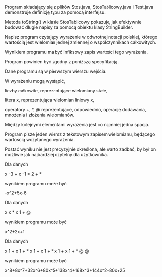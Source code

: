 Program składający się z plików Stos.java, StosTablicowy.java i Test.java demonstruje definicję typu za pomocą interfejsu.

Metoda toString() w klasie StosTablicowy pokazuje, jak efektywnie budować długie napisy za pomocą obiektu klasy StringBuilder.

Napisz program czytający wyrażenie w odwrotnej notacji polskiej, którego wartością jest wielomian jednej zmiennej o współczynnikach całkowitych.

Wynikiem programu ma być infiksowy zapis wartości tego wyrażenia.

Program powinien być zgodny z poniższą specyfikacją.

Dane programu są w pierwszym wierszu wejścia.

W wyrażeniu mogą wystąpić,

liczby całkowite, reprezentujące wielomiany stałe,

litera x, reprezentująca wielomian liniowy x,

operatory +, *, @ reprezentujące, odpowiednio, operację dodawania, mnożenia i złożenia wielomianów.

Między kolejnymi elementami wyrażenia jest co najmniej jedna spacja.

Program pisze jeden wiersz z tekstowym zapisem wielomianu, będącego wartością wczytanego wyrażenia.

Postać wyniku nie jest precyzyjnie określona, ale warto zadbać, by był on możliwie jak najbardziej czytelny dla użytkownika.

Dla danych

x -3 + x -1 * 2 + *

wynikiem programu może być

-x^2+5x-6

Dla danych

x x * x 1 + @

wynikiem programu może być

x^2+2x+1

Dla danych

x 1 + x 1 + * x 1 + x 1 + * x 1 + x 1 + * @ @

wynikiem programu może być

x^8+8x^7+32x^6+80x^5+138x^4+168x^3+144x^2+80x+25
